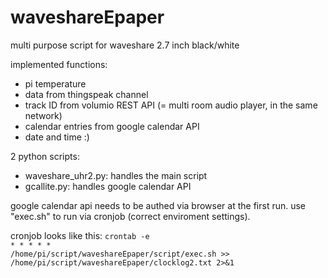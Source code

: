 # waveshareEpaper
multi purpose script for waveshare 2.7 inch black/white

implemented functions:
- pi temperature
- data from thingspeak channel
- track ID from volumio REST API (= multi room audio player, in the same network)
- calendar entries from google calendar API
- date and time :)

2 python scripts: 

- waveshare_uhr2.py: handles the main script
- gcallite.py: handles google calendar API

google calendar api needs to be authed via browser at the first run. use "exec.sh" to run via cronjob (correct enviroment settings). 

cronjob looks like this:
<code>crontab -e</code><br>
<code>* * * * * /home/pi/script/waveshareEpaper/script/exec.sh >> /home/pi/script/waveshareEpaper/clocklog2.txt 2>&1</code>
